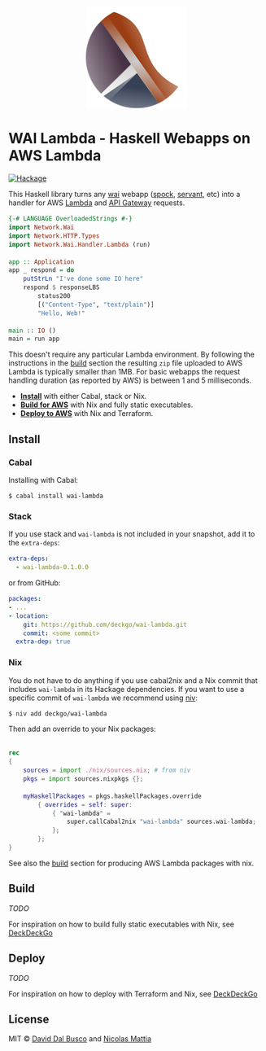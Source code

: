 

<p align="center">
    <img src="assets/wai-lambda.png" alt="wai-lambda" width="200"/>
</p>

# WAI Lambda - Haskell Webapps on AWS Lambda

[![Hackage](https://img.shields.io/hackage/v/wai-lambda.svg)](https://hackage.haskell.org/package/wai-lambda)

This Haskell library turns any [wai] webapp ([spock], [servant], etc) into a
handler for AWS [Lambda][lambda] and [API Gateway][api-gateway] requests.

``` haskell
{-# LANGUAGE OverloadedStrings #-}
import Network.Wai
import Network.HTTP.Types
import Network.Wai.Handler.Lambda (run)

app :: Application
app _ respond = do
    putStrLn "I've done some IO here"
    respond $ responseLBS
        status200
        [("Content-Type", "text/plain")]
        "Hello, Web!"

main :: IO ()
main = run app
```

This doesn't require any particular Lambda environment. By following the
instructions in the [build](#build) section the resulting `zip` file uploaded
to AWS Lambda is typically smaller than 1MB. For basic webapps the request
handling duration (as reported by AWS) is between 1 and 5 milliseconds.

* [**Install**](#install) with either Cabal, stack or Nix.
* [**Build for AWS**](#build) with Nix and fully static executables.
* [**Deploy to AWS**](#deploy) with Nix and Terraform.

## Install

### Cabal

Installing with Cabal:

``` shell
$ cabal install wai-lambda
```

### Stack

If you use stack and `wai-lambda` is not included in your snapshot, add it to
the `extra-deps`:

``` yaml
extra-deps:
  - wai-lambda-0.1.0.0
```

or from GitHub:

``` yaml
packages:
- ...
- location:
    git: https://github.com/deckgo/wai-lambda.git
    commit: <some commit>
  extra-dep: true
```

### Nix

You do not have to do anything if you use cabal2nix and a Nix commit that
includes `wai-lambda` in its Hackage dependencies. If you want to use a
specific commit of `wai-lambda` we recommend using [niv]:

``` shell
$ niv add deckgo/wai-lambda
```

Then add an override to your Nix packages:

``` nix

rec
{
    sources = import ./nix/sources.nix; # from niv
    pkgs = import sources.nixpkgs {};

    myHaskellPackages = pkgs.haskellPackages.override
        { overrides = self: super:
            { "wai-lambda" =
                super.callCabal2nix "wai-lambda" sources.wai-lambda;
            };
        };
}
```

See also the [build](#build) section for producing AWS Lambda packages with
nix.

## Build

_TODO_

For inspiration on how to build fully static executables with Nix, see
[DeckDeckGo](https://github.com/deckgo/deckdeckgo/tree/master/infra)

## Deploy

_TODO_

For inspiration on how to deploy with Terraform and Nix, see
[DeckDeckGo](https://github.com/deckgo/deckdeckgo/tree/master/infra)

## License

MIT © [David Dal Busco](mailto:david.dalbusco@outlook.com) and [Nicolas Mattia](mailto:nicolas@nmattia.com)

[wai]: https://www.stackage.org/package/wai
[spock]: https://www.spock.li/
[servant]: https://docs.servant.dev/en/stable/
[lambda]: https://aws.amazon.com/lambda/
[api-gateway]: https://aws.amazon.com/api-gateway/
[niv]: https://github.com/nmattia/niv
